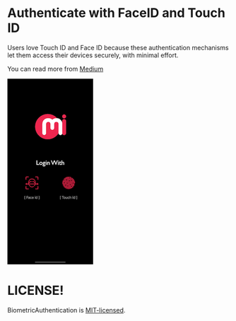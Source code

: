 # Authenticate with FaceID and Touch ID
Users love Touch ID and Face ID because these authentication mechanisms let them access their devices securely, with minimal effort.

You can read more from [Medium](https://medium.com/@ishwar.janwa.mi/de6ffe591941)


![picture](/Images/Image.png) 


# LICENSE!

BiometricAuthentication is [MIT-licensed](/LICENSE).
